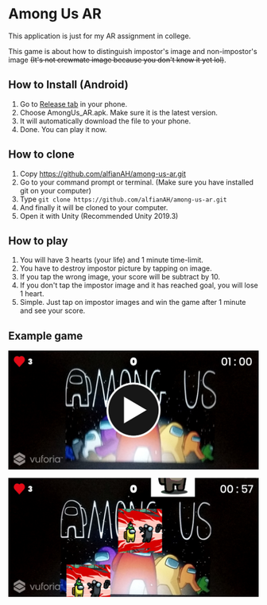 ﻿# Among Us AR

This application is just for my AR assignment in college.

This game is about how to distinguish impostor's image and non-impostor's image ~~(It's not crewmate image because you don't know it yet lol)~~.

## How to Install (Android)
1. Go to [Release tab](https://github.com/alfianAH/among-us-ar/releases) in your phone.
2. Choose AmongUs_AR.apk. Make sure it is the latest version.
3. It will automatically download the file to your phone.
4. Done. You can play it now.

## How to clone
1. Copy https://github.com/alfianAH/among-us-ar.git
2. Go to your command prompt or terminal. (Make sure you have installed git on your computer)
3. Type ```git clone https://github.com/alfianAH/among-us-ar.git```
4. And finally it will be cloned to your computer.
5. Open it with Unity (Recommended Unity 2019.3)

## How to play
1. You will have 3 hearts (your life) and 1 minute time-limit.
2. You have to destroy impostor picture by tapping on image.
3. If you tap the wrong image, your score will be subtract by 10.
4. If you don't tap the impostor image and it has reached goal, you will lose 1 heart.
5. Simple. Just tap on impostor images and win the game after 1 minute and see your score.

## Example game

![Gameplay](/Images/gameplay1.jpg)

![Gameplay](/Images/gameplay2.jpg)